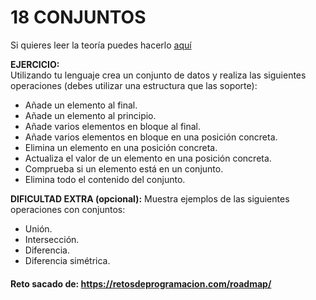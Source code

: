 # 18 CONJUNTOS

Si quieres leer la teoría puedes hacerlo [aquí](../../conceptos/CONJUNTOS.md)

**EJERCICIO:**  
Utilizando tu lenguaje crea un conjunto de datos y realiza las siguientes operaciones (debes utilizar una estructura que
las soporte):

- Añade un elemento al final.
- Añade un elemento al principio.
- Añade varios elementos en bloque al final.
- Añade varios elementos en bloque en una posición concreta.
- Elimina un elemento en una posición concreta.
- Actualiza el valor de un elemento en una posición concreta.
- Comprueba si un elemento está en un conjunto.
- Elimina todo el contenido del conjunto.

**DIFICULTAD EXTRA (opcional):**
Muestra ejemplos de las siguientes operaciones con conjuntos:

- Unión.
- Intersección.
- Diferencia.
- Diferencia simétrica.

#### Reto sacado de: https://retosdeprogramacion.com/roadmap/